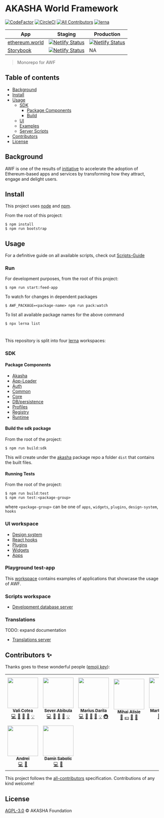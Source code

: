 # AKASHA World Framework

[![CodeFactor](https://www.codefactor.io/repository/github/akashaorg/akasha-world-framework/badge?s=f8ece81f969d68335b9237eb53298bc87e860388)](https://www.codefactor.io/repository/github/akashaorg/akasha-world-framework)
[![CircleCI](https://circleci.com/gh/AKASHAorg/akasha-world-framework.svg?style=svg&circle-token=8e833337dd8ddbc8332abfb5961164630a7dbd92)](https://circleci.com/gh/AKASHAorg/akasha-world-framework)
[![All Contributors](https://img.shields.io/badge/all_contributors-6-orange.svg?style=flat-square)](#contributors)
[![lerna](https://img.shields.io/badge/maintained%20with-lerna-cc00ff.svg?style=flat-square)](https://lerna.js.org/)


| App        | Staging           | Production           |
| ------------- |-------------|-------------|
| [ethereum.world](https://akasha.ethereum.world/)      | [![Netlify Status](https://api.netlify.com/api/v1/badges/f2a5bca3-3853-406e-8cb0-105719cabb00/deploy-status)](https://app.netlify.com/sites/ethereum-world/deploys) | [![Netlify Status](https://api.netlify.com/api/v1/badges/27d14e03-9955-480b-b3dd-0d281ad2d9e2/deploy-status)](https://app.netlify.com/sites/brave-prod-ewa-uwu/deploys) |
| [Storybook](https://storybook-awf.netlify.app/)      | [![Netlify Status](https://api.netlify.com/api/v1/badges/04915c36-eff6-4bbe-945b-e9255cae6fb1/deploy-status)](https://app.netlify.com/sites/storybook-awf/deploys)      | NA |




> Monorepo for AWF

## Table of contents

- [Background](#background)
- [Install](#install)
- [Usage](#usage)
  - [SDK](#sdk)
    - [Package Components](#package-components)
    - [Build](#build-the-sdk-package)
  - [UI](#ui-workspace)
  - [Examples](#playground-test-app)
  - [Server Scripts](#scripts-workspace)
- [Contributors](#contributors-)
- [License](#license)

## Background

AWF is one of the results of [initiative](https://ethereum.world/manifesto) to accelerate the adoption of Ethereum-based apps and services by transforming how they attract, engage and delight users.

## Install

This project uses [node](http://nodejs.org) and [npm](https://npmjs.com).

From the root of this project:

```shell script
$ npm install
$ npm run bootstrap
```


## Usage

For a definitive guide on all available scripts, check out [Scripts-Guide](./SCRIPTS-GUIDE.md)
### Run
For development purposes, from the root of this project:
```shell script
$ npm run start:feed-app
```
To watch for changes in dependent packages
```shell script
$ AWF_PACKAGE=<package-name> npm run pack:watch
```
To list all available package names for the above command
```shell script
$ npx lerna list
```
#
This repository is split into four [lerna](https://github.com/lerna/lerna) workspaces:

### SDK

#### Package Components

- [Akasha](./sdk-packages/akasha/README.md)
- [App-Loader](./sdk-packages/app-loader/README.md)
- [Auth](./sdk-packages/auth/README.md)
- [Common](./sdk-packages/common/README.md)
- [Core](./sdk-packages/core/README.md)
- [DB/persistence](./sdk-packages/db/README.md)
- [Profiles](./sdk-packages/profiles/README.md)
- [Registry](./sdk-packages/registry/README.md)
- [Runtime](./sdk-packages/runtime/README.md)

#### Build the sdk package

From the root of the project:

```shell script
$ npm run build:sdk
```

This will create under the [akasha](./sdk-packages/akasha/README.md) package repo a folder `dist` that contains the built files.

#### Running Tests

From the root of the project:

```shell script
$ npm run build:test
$ npm run test:<package-group>
```
where `<package-group>` can be one of `apps`, `widgets`, `plugins`, `design-system`, `hooks`

### UI workspace

- [Design system](./ui/design/README.md)
- [React hooks](./ui/hooks/README.md)
- [Plugins](./ui/plugins/README.md)
- [Widgets](./ui/widgets/README.md)
- [Apps](./apps/README.md)

### Playground test-app

This [workspace](./examples) contains examples of applications that showcase the usage of AWF.

### Scripts workspace
- [Development database server](./scripts/server-db)

### Translations
TODO: expand documentation
- [Translations server](./scripts/translations-server)
## Contributors ✨

Thanks goes to these wonderful people ([emoji key](https://allcontributors.org/docs/en/emoji-key)):

<!-- ALL-CONTRIBUTORS-LIST:START - Do not remove or modify this section -->
<!-- prettier-ignore-start -->
<!-- markdownlint-disable -->
<table>
  <tr>
    <td align="center"><a href="https://github.com/quininez"><img src="https://avatars3.githubusercontent.com/u/13240850?v=4?s=100" width="100px;" alt=""/><br /><sub><b>Vali Cotea</b></sub></a><br /><a href="https://github.com/AKASHAorg/akasha-world-framework/commits?author=quininez" title="Code">💻</a> <a href="#maintenance-quininez" title="Maintenance">🚧</a> <a href="https://github.com/AKASHAorg/akasha-world-framework/commits?author=quininez" title="Documentation">📖</a> <a href="https://github.com/AKASHAorg/akasha-world-framework/pulls?q=is%3Apr+reviewed-by%3Aquininez" title="Reviewed Pull Requests">👀</a> <a href="#example-quininez" title="Examples">💡</a></td>
    <td align="center"><a href="https://github.com/SeverS"><img src="https://avatars2.githubusercontent.com/u/5903809?v=4?s=100" width="100px;" alt=""/><br /><sub><b>Sever Abibula</b></sub></a><br /><a href="https://github.com/AKASHAorg/akasha-world-framework/commits?author=SeverS" title="Code">💻</a> <a href="#maintenance-SeverS" title="Maintenance">🚧</a> <a href="https://github.com/AKASHAorg/akasha-world-framework/commits?author=SeverS" title="Documentation">📖</a> <a href="https://github.com/AKASHAorg/akasha-world-framework/pulls?q=is%3Apr+reviewed-by%3ASeverS" title="Reviewed Pull Requests">👀</a> <a href="#example-SeverS" title="Examples">💡</a></td>
    <td align="center"><a href="https://github.com/kenshyx"><img src="https://avatars3.githubusercontent.com/u/3396463?v=4?s=100" width="100px;" alt=""/><br /><sub><b>Marius Darila</b></sub></a><br /><a href="https://github.com/AKASHAorg/akasha-world-framework/commits?author=kenshyx" title="Code">💻</a> <a href="#maintenance-kenshyx" title="Maintenance">🚧</a> <a href="https://github.com/AKASHAorg/akasha-world-framework/commits?author=kenshyx" title="Documentation">📖</a> <a href="https://github.com/AKASHAorg/akasha-world-framework/pulls?q=is%3Apr+reviewed-by%3Akenshyx" title="Reviewed Pull Requests">👀</a> <a href="#example-kenshyx" title="Examples">💡</a> <a href="#infra-kenshyx" title="Infrastructure (Hosting, Build-Tools, etc)">🚇</a></td>
    <td align="center"><a href="https://akasha.world"><img src="https://avatars3.githubusercontent.com/u/6831213?v=4?s=100" width="100px;" alt=""/><br /><sub><b>Mihai Alisie</b></sub></a><br /><a href="#ideas-MihaiAlisie" title="Ideas, Planning, & Feedback">🤔</a> <a href="#financial-MihaiAlisie" title="Financial">💵</a> <a href="#blog-MihaiAlisie" title="Blogposts">📝</a> <a href="#talk-MihaiAlisie" title="Talks">📢</a></td>
    <td align="center"><a href="https://github.com/etzm"><img src="https://avatars1.githubusercontent.com/u/31589705?v=4?s=100" width="100px;" alt=""/><br /><sub><b>Martin Etzrodt</b></sub></a><br /><a href="#userTesting-etzm" title="User Testing">📓</a> <a href="#talk-etzm" title="Talks">📢</a> <a href="#fundingFinding-etzm" title="Funding Finding">🔍</a></td>
    <td align="center"><a href="https://github.com/marianagomes"><img src="https://avatars2.githubusercontent.com/u/22957731?v=4?s=100" width="100px;" alt=""/><br /><sub><b>Mariana Gomes</b></sub></a><br /><a href="#design-marianagomes" title="Design">🎨</a> <a href="#video-marianagomes" title="Videos">📹</a></td>
    <td align="center"><a href="http://about.me/josenriagu"><img src="https://avatars.githubusercontent.com/u/49484425?v=4?s=100" width="100px;" alt=""/><br /><sub><b>Josemaria Nriagu</b></sub></a><br /><a href="https://github.com/AKASHAorg/akasha-world-framework/commits?author=josenriagu" title="Code">💻</a> <a href="#maintenance-josenriagu" title="Maintenance">🚧</a> <a href="https://github.com/AKASHAorg/akasha-world-framework/commits?author=josenriagu" title="Documentation">📖</a> <a href="https://github.com/AKASHAorg/akasha-world-framework/pulls?q=is%3Apr+reviewed-by%3Ajosenriagu" title="Reviewed Pull Requests">👀</a></td>
  </tr>
  <tr>
    <td align="center"><a href="https://deiu.me"><img src="https://avatars.githubusercontent.com/u/346820?v=4?s=100" width="100px;" alt=""/><br /><sub><b>Andrei</b></sub></a><br /><a href="https://github.com/AKASHAorg/akasha-world-framework/commits?author=deiu" title="Code">💻</a> <a href="https://github.com/AKASHAorg/akasha-world-framework/commits?author=deiu" title="Documentation">📖</a></td>
    <td align="center"><a href="https://github.com/PrimarchAlpharius"><img src="https://avatars.githubusercontent.com/u/28538151?v=4?s=100" width="100px;" alt=""/><br /><sub><b>Damir Sabolic</b></sub></a><br /><a href="https://github.com/AKASHAorg/akasha-world-framework/commits?author=PrimarchAlpharius" title="Code">💻</a> <a href="https://github.com/AKASHAorg/akasha-world-framework/commits?author=PrimarchAlpharius" title="Documentation">📖</a></td>
  </tr>
</table>

<!-- markdownlint-restore -->
<!-- prettier-ignore-end -->

<!-- ALL-CONTRIBUTORS-LIST:END -->

This project follows the [all-contributors](https://github.com/all-contributors/all-contributors) specification. Contributions of any kind welcome!

## License

[AGPL-3.0](LICENSE) © AKASHA Foundation
